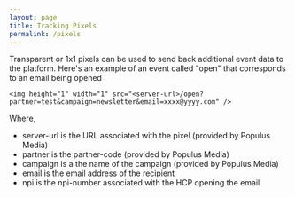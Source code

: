 ```yaml
---
layout: page
title: Tracking Pixels
permalink: /pixels
---
```


Transparent or 1x1 pixels can be used to send back additional event data to the platform.  Here's an example of an event called "open" that corresponds to an email being opened 


~~~~~
<img height="1" width="1" src="<server-url>/open?partner=test&campaign=newsletter&email=xxxx@yyyy.com" />
~~~~~

Where,

* server-url is the URL associated with the pixel (provided by Populus Media) 
* partner is the partner-code (provided by Populus Media)
* campaign is a the name of the campaign (provided by Populus Media)
* email is the email address of the recipient
* npi is the npi-number associated with the HCP opening the email